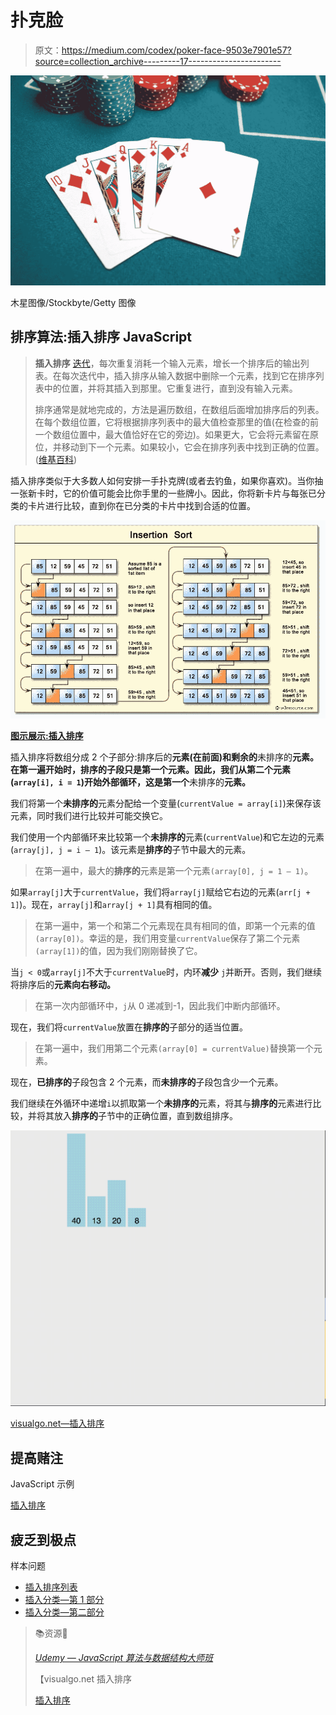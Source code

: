 # 扑克脸

> 原文：<https://medium.com/codex/poker-face-9503e7901e57?source=collection_archive---------17----------------------->

![](img/0b4cabf68513c29376cdae89be5b9b09.png)

木星图像/Stockbyte/Getty 图像

## 排序算法:插入排序 JavaScript

> **插入排序** [迭代](https://en.wikipedia.org/wiki/Iteration)，每次重复消耗一个输入元素，增长一个排序后的输出列表。在每次迭代中，插入排序从输入数据中删除一个元素，找到它在排序列表中的位置，并将其插入到那里。它重复进行，直到没有输入元素。
> 
> 排序通常是就地完成的，方法是遍历数组，在数组后面增加排序后的列表。在每个数组位置，它将根据排序列表中的最大值检查那里的值(在检查的前一个数组位置中，最大值恰好在它的旁边)。如果更大，它会将元素留在原位，并移动到下一个元素。如果较小，它会在排序列表中找到正确的位置。([维基百科](https://en.wikipedia.org/wiki/Insertion_sort))

插入排序类似于大多数人如何安排一手扑克牌(或者去钓鱼，如果你喜欢)。当你抽一张新卡时，它的价值可能会比你手里的一些牌小。因此，你将新卡片与每张已分类的卡片进行比较，直到你在已分类的卡片中找到合适的位置。

![](img/45b9a0848b6653e15ff790d239c2d89c.png)

[**图示展示:插入排序**](https://www.w3resource.com/php-exercises/searching-and-sorting-algorithm/searching-and-sorting-algorithm-exercise-3.php)

插入排序将数组分成 2 个子部分:排序后的**元素(在前面)和剩余的**未排序的**元素。在第一遍开始时，**排序的**子段只是第一个元素。因此，我们从第二个元素(`array[i], i = 1`)开始外部循环，这是第一个**未排序的**元素。**

我们将第一个**未排序的**元素分配给一个变量(`currentValue = array[i]`)来保存该元素，同时我们进行比较并可能交换它。

我们使用一个内部循环来比较第一个**未排序的**元素(`currentValue`)和它左边的元素(`array[j], j = i — 1`)。该元素是**排序的**子节中最大的元素。

> 在第一遍中，最大的**排序的**元素是第一个元素`(array[0], j = 1 — 1)`。

如果`array[j]`大于`currentValue`，我们将`array[j]`赋给它右边的元素(`arr[j + 1]`)。现在，`array[j]`和`array[j + 1]`具有相同的值。

> 在第一遍中，第一个和第二个元素现在具有相同的值，即第一个元素的值`(array[0])`。幸运的是，我们用变量`currentValue`保存了第二个元素`(array[1])`的值，因为我们刚刚替换了它。

当`j < 0`或`array[j]`不大于`currentValue`时，内环**减少** `j`并断开。否则，我们继续将排序后的**元素向右移动。**

> 在第一次内部循环中，`j`从 0 递减到-1，因此我们中断内部循环。

现在，我们将`currentValue`放置在**排序的**子部分的适当位置。

> 在第一遍中，我们用第二个元素`(array[0] = currentValue)`替换第一个元素。

现在，**已排序的**子段包含 2 个元素，而**未排序的**子段包含少一个元素。

我们继续在外循环中递增`i`以抓取第一个**未排序的**元素，将其与**排序的**元素进行比较，并将其放入**排序的**子节中的正确位置，直到数组排序。

![](img/b33ff449c70d9beffcb3f562fd0d0ed0.png)

[visualgo.net—插入排序](https://visualgo.net/en/sorting?slide=9)

## 提高赌注

JavaScript 示例

[插入排序](https://www.udemy.com/course/js-algorithms-and-data-structures-masterclass/)

## 疲乏到极点

样本问题

*   [插入排序列表](https://leetcode.com/problems/insertion-sort-list/)
*   [插入分类—第 1 部分](https://www.hackerrank.com/challenges/insertionsort1/problem)
*   [插入分类—第二部分](https://www.hackerrank.com/challenges/insertionsort2/problem)

> 📚资源👀
> 
> [*Udemy — JavaScript 算法与数据结构大师班*](https://www.udemy.com/course/js-algorithms-and-data-structures-masterclass/)
> 
> 【visualgo.net 插入排序
> 
> [插入排序](https://www.geeksforgeeks.org/insertion-sort/)